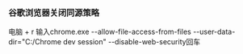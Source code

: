 ### 谷歌浏览器关闭同源策略
电脑  + r      输入chrome.exe --allow-file-access-from-files --user-data-dir="C:/Chrome dev session" --disable-web-security回车

